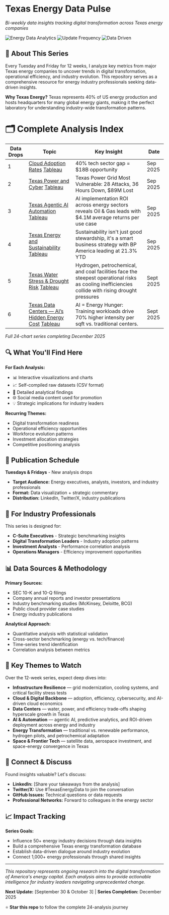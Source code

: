 # Texas Energy Data Pulse

*Bi-weekly data insights tracking digital transformation across Texas energy companies*

![Energy Data Analytics](https://img.shields.io/badge/Focus-Energy%20Analytics-orange) ![Update Frequency](https://img.shields.io/badge/Updates-Bi--weekly-blue) ![Data Driven](https://img.shields.io/badge/Approach-Data%20Driven-green)

## 🎯 About This Series

Every Tuesday and Friday for 12 weeks, I analyze key metrics from major Texas energy companies to uncover trends in digital transformation, operational efficiency, and industry evolution. This repository serves as a comprehensive resource for energy industry professionals seeking data-driven insights.

**Why Texas Energy?** Texas represents 40% of US energy production and hosts headquarters for many global energy giants, making it the perfect laboratory for understanding industry-wide transformation patterns.

# 🗂️ Complete Analysis Index

| Data Drops | Topic | Key Insight | Date |
|------|-------|-------------|------|
| 1    | [Cloud Adoption Rates](./week-01-cloud-adoption/) [Tableau](https://tinyurl.com/3wfubepc) | 40% tech sector gap = $18B opportunity | Sep 2025 |
| 2    | [Texas Power and Cyber](./week-01-cloud-adoption/) [Tableau](https://tinyurl.com/r8f46y74) | Texas Power Grid Most Vulnerable: 28 Attacks, 36 Hours Down, $89M Lost| Sep 2025 |
| 3    | [Texas Agentic AI Automation](./weektwo/) [Tableau](https://tinyurl.com/yed76nx5) | AI implementation ROI across energy sectors reveals Oil & Gas leads with $4.1M average returns per use case| Sep 2025 |
| 4    | [Texas Energy and Sustainability](./weektwo) [Tableau](https://tinyurl.com/ms8skm2b) |Sustainability isn't just good stewardship, it's a smart business strategy with BP America leading at 21.3% YTD | Sep 2025 |
| 5    | [Texas Water Stress & Drought Risk](./weekthree) [Tableau](https://tinyurl.com/cf8upsfz) | Hydrogen, petrochemical, and coal facilities face the steepest operational risks as cooling inefficiencies collide with rising drought pressures | Sept 2025 |
| 6    | [Texas Data Centers — AI’s Hidden Energy Cost](./weekthree) [Tableau]()                  |AI = Energy Hunger: Training workloads drive 70% higher intensity per sqft vs. traditional centers.| Sept 2025
*Full 24-chart series completing December 2025*
 
## 🔍 What You'll Find Here

**For Each Analysis:**
- 📊 Interactive visualizations and charts
- 📈 Self-compiled raw datasets (CSV format)
- 📝 Detailed analytical findings
- 🌐 Social media content used for promotion
- 💡 Strategic implications for industry leaders

**Recurring Themes:**
- Digital transformation readiness
- Operational efficiency opportunities
- Workforce evolution patterns
- Investment allocation strategies
- Competitive positioning analysis

## 📅 Publication Schedule

**Tuesdays & Fridays** - New analysis drops
- **Target Audience:** Energy executives, analysts, investors, and industry professionals
- **Format:** Data visualization + strategic commentary
- **Distribution:** LinkedIn, Twitter/X, industry publications

## 🎯 For Industry Professionals

This series is designed for:
- **C-Suite Executives** - Strategic benchmarking insights
- **Digital Transformation Leaders** - Industry adoption patterns
- **Investment Analysts** - Performance correlation analysis
- **Operations Managers** - Efficiency improvement opportunities

## 📊 Data Sources & Methodology

**Primary Sources:**
- SEC 10-K and 10-Q filings
- Company annual reports and investor presentations
- Industry benchmarking studies (McKinsey, Deloitte, BCG)
- Public cloud provider case studies
- Energy industry publications

**Analytical Approach:**
- Quantitative analysis with statistical validation
- Cross-sector benchmarking (energy vs. tech/finance)
- Time-series trend identification
- Correlation analysis between metrics

## 🚀 Key Themes to Watch

Over the 12-week series, expect deep dives into:

- **Infrastructure Resilience** — grid modernization, cooling systems, and critical facility stress tests  
- **Cloud & Digital Backbone** — adoption, efficiency, cybersecurity, and AI-driven cloud economics  
- **Data Centers** — water, power, and efficiency trade-offs shaping hyperscale growth in Texas  
- **AI & Automation** — agentic AI, predictive analytics, and ROI-driven deployment across energy and industry  
- **Energy Transformation** — traditional vs. renewable performance, hydrogen pilots, and petrochemical adaptation  
- **Space & Frontier Tech** — satellite data, aerospace investment, and space-energy convergence in Texas  


## 💬 Connect & Discuss

Found insights valuable? Let's discuss:
- **LinkedIn:** [Share your takeaways from the analysis]
- **Twitter/X:** Use #TexasEnergyData to join the conversation
- **GitHub Issues:** Technical questions or data requests
- **Professional Networks:** Forward to colleagues in the energy sector

## 📈 Impact Tracking

**Series Goals:**
- Influence 50+ energy industry decisions through data insights
- Build a comprehensive Texas energy transformation database
- Establish data-driven dialogue around industry evolution
- Connect 1,000+ energy professionals through shared insights

---

*This repository represents ongoing research into the digital transformation of America's energy capital. Each analysis aims to provide actionable intelligence for industry leaders navigating unprecedented change.*

**Next Update:** [September 30 & October 3] | **Series Completion:** December 2025

⭐ **Star this repo** to follow the complete 24-analysis journey
